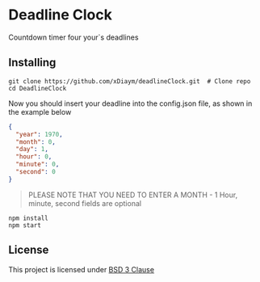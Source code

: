 # Deadline Clock
Countdown timer four your`s deadlines

## Installing
```
git clone https://github.com/xDiaym/deadlineClock.git  # Clone repo
cd DeadlineClock
```

Now you should insert your deadline into the config.json file,
as shown in the example below

```json
{
  "year": 1970,
  "month": 0,
  "day": 1,
  "hour": 0,
  "minute": 0,
  "second": 0
}
```
> PLEASE NOTE THAT YOU NEED TO ENTER A MONTH - 1
> Hour, minute, second fields are optional

```
npm install
npm start
```

## License
This project is licensed under [BSD 3 Clause](https://opensource.org/licenses/BSD-3-Clause)
